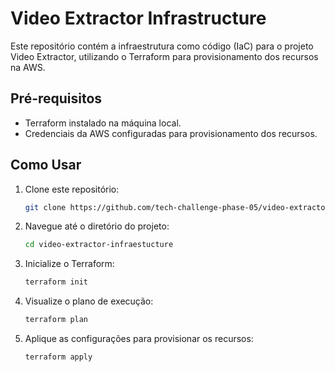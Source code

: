 # Video Extractor Infrastructure

Este repositório contém a infraestrutura como código (IaC) para o projeto Video Extractor, utilizando o Terraform para provisionamento dos recursos na AWS.

## Pré-requisitos

- Terraform instalado na máquina local.
- Credenciais da AWS configuradas para provisionamento dos recursos.

## Como Usar

1. Clone este repositório:

   ```bash
   git clone https://github.com/tech-challenge-phase-05/video-extractor-infraestucture.git
   ```

2. Navegue até o diretório do projeto:

   ```bash
   cd video-extractor-infraestucture
   ```

3. Inicialize o Terraform:

   ```bash
   terraform init
   ```

4. Visualize o plano de execução:

   ```bash
   terraform plan
   ```

5. Aplique as configurações para provisionar os recursos:

   ```bash
   terraform apply
   ```
